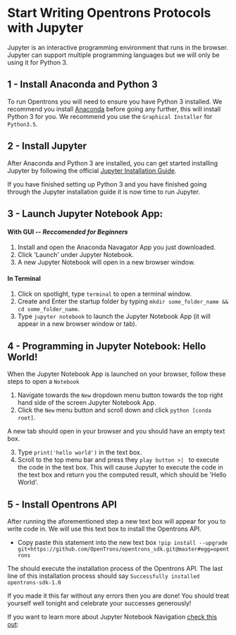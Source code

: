 # Start Writing Opentrons Protocols with Jupyter 

Jupyter is an interactive programming environment that runs in the browser. Jupyter can support multiple programming languages but we will only be using it for Python 3.

## 1 - Install Anaconda and Python 3

To run Opentrons you will need to ensure you have Python 3 installed. We recommend you install [Anaconda](https://www.continuum.io/downloads) before going any further, this will install Python 3 for you. We recommend you use the `Graphical Installer` for `Python3.5`.

## 2 - Install Jupyter

After Anaconda and Python 3 are installed, you can get started installing Jupyter by following the official [Jupyter Installation Guide](http://jupyter.readthedocs.io/en/latest/install.html).

If you have finished setting up Python 3 and you have finished going through the Jupyter installation guide it is now time to run Jupyter.

## 3 - Launch Jupyter Notebook App:

#### With GUI -- *Reccomended for Beginners*
1. Install and open the Anaconda Navagator App you just downloaded.
2. Click 'Launch' under Jupyter Notebook.
3. A new Jupyter Notebook will open in a new browser window. 

#### In Terminal
1. Click on spotlight, type `terminal` to open a terminal window.
2. Create and Enter the startup folder by typing `mkdir some_folder_name && cd some_folder_name`.
3. Type `jupyter notebook` to launch the Jupyter Notebook App (it will appear in a new browser window or tab).

## 4 - Programming in Jupyter Notebook: Hello World!

When the Jupyter Notebook App is launched on your browser, follow these steps to open a `Notebook`

1. Navigate towards the `New` dropdown menu button towards the top right hand side of the screen Jupyter Notebook App. 
2. Click the `New` menu button and scroll down and click `python [conda root]`.

A new tab should open in your browser and you should have an empty text box.

3. Type `print('hello world')` in the text box. 
4. Scroll to the top menu bar and press they `play button >| ` to execute the code in the text box. This will cause Jupyter to execute the code in the text box and return you the computed result, which should be 'Hello World'.

## 5 - Install Opentrons API

After running the aforementioned step a new text box will appear for you to write code in. We will use this text box to install the Opentrons API.

* Copy paste this statement into the new text box `!pip install --upgrade git+https://github.com/OpenTrons/opentrons_sdk.git@master#egg=opentrons`

The should execute the installation process of the Opentrons API. The last line of this installation process should say `Successfully installed opentrons-sdk-1.0`

If you made it this far without any errors then you are done! You should treat yourself well tonight and celebrate your successes generously!

If you want to learn more about Jupyter Notebook Navigation [check this out](http://nbviewer.jupyter.org/github/jupyter/notebook/blob/master/docs/source/examples/Notebook/Notebook%20Basics.ipynb):

